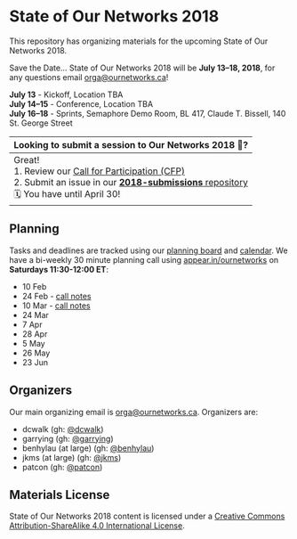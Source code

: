 # State of Our Networks 2018

This repository has organizing materials for the upcoming State of Our Networks 2018.

Save the Date… State of Our Networks 2018 will be **July 13–18, 2018**, for any questions email orga@ournetworks.ca!

**July 13** - Kickoff, Location TBA  
**July 14–15** - Conference, Location TBA  
**July 16–18** - Sprints, Semaphore Demo Room, BL 417, Claude T. Bissell, 140 St. George Street

| Looking to submit a session to Our Networks 2018 📡? |
|---|
| Great! <br /> 1. Review our [Call for Participation (CFP)](http://ournetworks.ca/) <br /> 2. Submit an issue in our [**2018-submissions** repository](https://github.com/ournetworks/2018-submissions/issues/new) <br /> 🗓 You have until April 30!  |

## Planning

Tasks and deadlines are tracked using our [planning board](https://github.com/ournetworks/2018/projects/1) and [calendar](https://calendar.google.com/calendar/ical/aers7atolh0uurlfmkoki9kikg%40group.calendar.google.com/public/basic.ics). We have a bi-weekly 30 minute planning call using [appear.in/ournetworks](https://appear.in/ournetworks) on **Saturdays 11:30-12:00 ET**:
- 10 Feb
- 24 Feb - [call notes](https://hackmd.io/s/HkXytz1dG)
- 10 Mar - [call notes](https://hackmd.io/s/H1J89FZtz)
- 24 Mar
- 7 Apr
- 28 Apr
- 5 May
- 26 May
- 23 Jun

## Organizers

Our main organizing email is orga@ournetworks.ca. Organizers are:

- dcwalk (gh: [@dcwalk](https://github.com/dcwalk))
- garrying (gh: [@garrying](https://github.com/garrying))
- benhylau (at large) (gh: [@benhylau](https://github.com/benhylau))
- jkms (at large) (gh: [@jkms](https://github.com/jkms))
- patcon (gh: [@patcon](https://github.com/patcon))

## Materials License

<span xmlns:dct="http://purl.org/dc/terms/" property="dct:title">State of Our Networks 2018</span> content is licensed under a <a rel="license" href="http://creativecommons.org/licenses/by-sa/4.0/">Creative Commons Attribution-ShareAlike 4.0 International License</a>.
